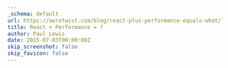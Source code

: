 ```yaml
---
_schema: default
url: https://aerotwist.com/blog/react-plus-performance-equals-what/
title: React + Performance = ?
author: Paul Lewis
date: 2015-07-03T00:00:00Z
skip_screenshot: false
skip_favicon: false
---
```

